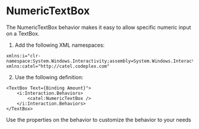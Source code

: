 # NumericTextBox

The NumericTextBox behavior makes it easy to allow specific numeric input on a TextBox.

1) Add the following XML namespaces:

```
xmlns:i="clr-namespace:System.Windows.Interactivity;assembly=System.Windows.Interactivity"
xmlns:catel="http://catel.codeplex.com"
```

2) Use the following definition:

```
<TextBox Text={Binding Amount}">
    <i:Interaction.Behaviors>
        <catel:NumericTextBox />
    </i:Interaction.Behaviors>
</TextBox>
```

Use the properties on the behavior to customize the behavior to your needs

